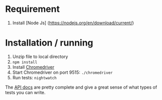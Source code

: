 # Requirement
1. Install [Node Js] (https://nodejs.org/en/download/current/)

# Installation / running

1. Unzip file to local directory
2. `npm install`
3. Install [Chromedriver](https://chromedriver.storage.googleapis.com/index.html?path=2.9/)
4. Start Chromedriver on port 9515: `./chromedriver`
5. Run tests: `nightwatch`

The [API docs](http://nightwatchjs.org/api) are pretty complete and give a great sense of what types of tests you can write.
